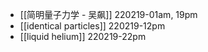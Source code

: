 - [[简明量子力学 - 吴飙]]
220219-01am, 19pm
- [[identical particles]]
220219-12pm
- [[liquid helium]]
220219-22pm
